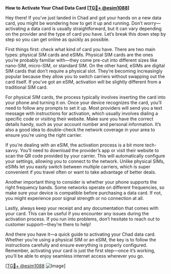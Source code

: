 **How to Activate Your Chad Data Card [[TG💪+ @esim1088](https://t.me/s/esim1088)]**

Hey there! If you’ve just landed in Chad and got your hands on a new data card, you might be wondering how to get it up and running. Don’t worry—activating a data card is usually straightforward, but it can vary depending on the provider and the type of card you have. Let’s break this down step by step so you can get online as quickly as possible.

First things first: check what kind of card you have. There are two main types: physical SIM cards and eSIMs. Physical SIM cards are the ones you’re probably familiar with—they come pre-cut into different sizes like nano-SIM, micro-SIM, or standard SIM. On the other hand, eSIMs are digital SIM cards that don’t require a physical slot. They’re becoming increasingly popular because they allow you to switch carriers without swapping out the card itself. If you’ve got an eSIM, activation will be slightly different from a traditional SIM card.

For physical SIM cards, the process typically involves inserting the card into your phone and turning it on. Once your device recognizes the card, you’ll need to follow any prompts to set it up. Most providers will send you a text message with instructions for activation, which usually involves dialing a specific code or visiting their website. Make sure you have the correct details handy, such as your account number and personal information. It’s also a good idea to double-check the network coverage in your area to ensure you’re using the right carrier.

If you’re dealing with an eSIM, the activation process is a bit more tech-savvy. You’ll need to download the provider’s app or visit their website to scan the QR code provided by your carrier. This will automatically configure your settings, allowing you to connect to the network. Unlike physical SIMs, eSIMs let you easily switch between multiple carriers, which is super convenient if you travel often or want to take advantage of better deals.

Another important thing to consider is whether your phone supports the right frequency bands. Some networks operate on different frequencies, so make sure your device is compatible before purchasing a data card. If not, you might experience poor signal strength or no connection at all.

Lastly, always keep your receipt and any documentation that comes with your card. This can be useful if you encounter any issues during the activation process. If you run into problems, don’t hesitate to reach out to customer support—they’re there to help!

And there you have it—a quick guide to activating your Chad data card. Whether you’re using a physical SIM or an eSIM, the key is to follow the instructions carefully and ensure everything is properly configured. Remember, activating your card is just the first step—once it’s working, you’ll be able to enjoy seamless internet access wherever you go.

[[TG💪+ @esim1088](https://t.me/s/esim1088) ![Image](https://i.postimg.cc/Y0z9fWf4/image.png)]
